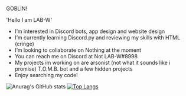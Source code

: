  GOBLIN!
 
 'Hello I am LAB-W'
-  I’m interested in Discord bots, app design and website design
-  I’m currently learning Discord.py and reviewing my skills with HTML (cringe)
-  I’m looking to collaborate on Nothing at the moment
-  You can reach me on Discord at Not LAB-W#8998
-  My projects im working on are arsonist (not what it sounds like i promise) T.O.M.B. bot and a few hidden projects
-  Enjoy searching my code!

![Anurag's GitHub stats](https://github-readme-stats.vercel.app/api?username=LAB-W404&show_icons=true&hide_border=true&layout=compact&count_private=true&theme=github_dark)
[![Top Langs](https://github-readme-stats.vercel.app/api/top-langs/?username=LAB-W404&layout=compact&hide_border&theme=github_dark)](https://github.com/LAB-W404/github-readme-stats)
<!---
LAB-W404/LAB-W404 is a ✨ special ✨ repository because its `README.md` (this file) appears on your GitHub profile.
You can click the Preview link to take a look at your changes.
--->
